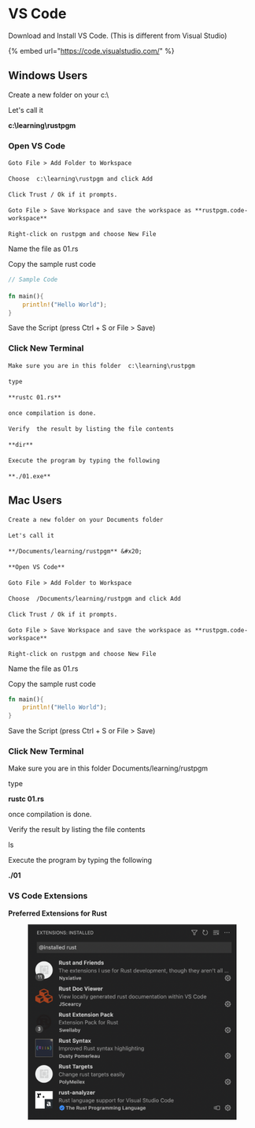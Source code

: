 # VS Code

Download and Install  VS Code. (This is different from Visual Studio)

{% embed url="https://code.visualstudio.com/" %}

## Windows Users

Create a new folder on your c:\\

Let's call it

**c:\learning\rustpgm**

### Open VS Code

```
Goto File > Add Folder to Workspace

Choose  c:\learning\rustpgm and click Add

Click Trust / Ok if it prompts.

Goto File > Save Workspace and save the workspace as **rustpgm.code-workspace**

Right-click on rustpgm and choose New File
```

Name the file as 01.rs

Copy the sample rust code

```rust
// Sample Code

fn main(){
    println!("Hello World");
}
```

Save the Script (press Ctrl + S  or File > Save)

### Click New Terminal

```
Make sure you are in this folder  c:\learning\rustpgm

type

**rustc 01.rs**

once compilation is done.

Verify  the result by listing the file contents

**dir**

Execute the program by typing the following

**./01.exe**
```


## Mac Users

```
Create a new folder on your Documents folder

Let's call it

**/Documents/learning/rustpgm** &#x20;

**Open VS Code**

Goto File > Add Folder to Workspace

Choose  /Documents/learning/rustpgm and click Add

Click Trust / Ok if it prompts.

Goto File > Save Workspace and save the workspace as **rustpgm.code-workspace**

Right-click on rustpgm and choose New File
```

Name the file as 01.rs

Copy the sample rust code

```rust
fn main(){
    println!("Hello World");
}
```

Save the Script (press Ctrl + S  or File > Save)

### Click New Terminal

Make sure you are in this folder  Documents/learning/rustpgm

type

**rustc 01.rs**

once compilation is done.

Verify  the result by listing the file contents

ls

Execute the program by typing the following

**./01**


### VS Code Extensions


**Preferred Extensions for Rust**

<figure><img src="../../assets/rust_vs_code_extensions_00.png" alt=""><figcaption></figcaption></figure>

